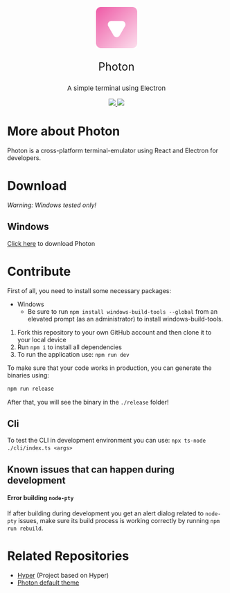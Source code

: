 <p align="center">
  <a aria-label="Photon logo" href="https://github.com/TeamDock/photon">
    <img height="95" src="https://raw.githubusercontent.com/TeamDock/photon/main/assets/Icon.png">
  </a>

  <p align="center" style="font-size: 25px;" >Photon</p>

  <p align="center" style="font-size: 15px;" >A simple terminal using Electron</p>

  <div align="center">
    <a aria-label="badges" href="https://github.com/TeamDock/photon">
        <img height="22" src="https://img.shields.io/github/downloads/teamdock/photon/total?style=for-the-badge" />
        <img height="22" src="https://img.shields.io/github/package-json/v/teamdock/photon?style=for-the-badge" />
    </a>
  </div>
</p>

# More about Photon
Photon is a cross-platform terminal-emulator using React and Electron for developers.

# Download
*Warning: Windows tested only!*
## Windows
[Click here](https://github.com/TeamDock/photon/releases) to download Photon

# Contribute

First of all, you need to install some necessary packages: 
 * Windows
    * Be sure to run `npm install windows-build-tools --global` from an elevated prompt (as an administrator) to install windows-build-tools. 

1. Fork this repository to your own GitHub account and then clone it to your local device
2. Run `npm i` to install all dependencies
3. To run the application use: `npm run dev`
   
To make sure that your code works in production, you can generate the binaries using:

```bash
npm run release
```

After that, you will see the binary in the `./release` folder!

## Cli
To test the CLI in development environment you can use: `npx ts-node ./cli/index.ts <args>`


## Known issues that can happen during development

#### Error building `node-pty`

If after building during development you get an alert dialog related to `node-pty` issues,
make sure its build process is working correctly by running `npm run rebuild`.

# Related Repositories

- [Hyper](https://github.com/vercel/hyper) (Project based on Hyper)
- [Photon default theme](https://github.com/TeamDock/photon-default-theme)